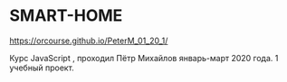 # SMART-HOME
https://orcourse.github.io/PeterM_01_20_1/

Курс JavaScript , проходил Пётр Михайлов январь-март 2020 года. 1 учебный проект. 

